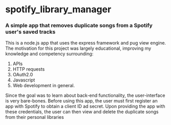 # spotify_library_manager
### A simple app that removes duplicate songs from a Spotify user's saved tracks
This is a node.js app that uses the express framework and pug view engine.  The motivation for this project was largely educational, improving my knowledge and competency surrounding:
1. APIs
2. HTTP requests
3. OAuth2.0
4. Javascript
5. Web development in general. 

Since the goal was to learn about back-end functionality, the user-interface is very bare-bones.  Before using this app, the user must first register an app with Spotify to obtain a client ID ad secret.  Upon providing the app with these credentials, the user can then view and delete the duplicate songs from their personal libraries

